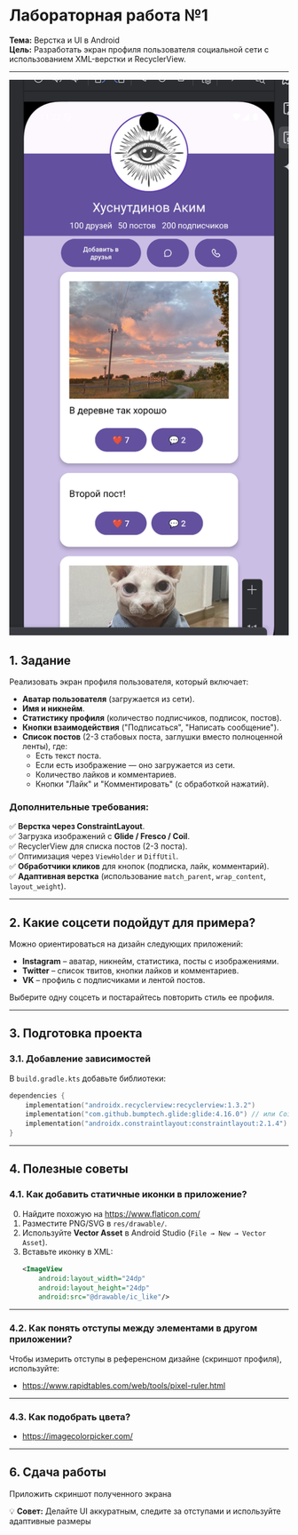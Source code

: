 # **Лабораторная работа №1**  
**Тема:** Верстка и UI в Android  
**Цель:** Разработать экран профиля пользователя социальной сети с использованием XML-верстки и RecyclerView.  

---

![Скриншот приложения](app_screenshot.png)

## **1. Задание**  
Реализовать экран профиля пользователя, который включает:  

- **Аватар пользователя** (загружается из сети).  
- **Имя и никнейм**.  
- **Статистику профиля** (количество подписчиков, подписок, постов).  
- **Кнопки взаимодействия** ("Подписаться", "Написать сообщение").  
- **Список постов** (2-3 стабовых поста, заглушки вместо полноценной ленты), где:  
  - Есть текст поста.  
  - Если есть изображение — оно загружается из сети.  
  - Количество лайков и комментариев.  
  - Кнопки "Лайк" и "Комментировать" (с обработкой нажатий).  

### **Дополнительные требования:**  
✅ **Верстка через ConstraintLayout**.  
✅ Загрузка изображений с **Glide / Fresco / Coil**.  
✅ RecyclerView для списка постов (2-3 поста).  
✅ Оптимизация через `ViewHolder` и `DiffUtil`.  
✅ **Обработчики кликов** для кнопок (подписка, лайк, комментарий).  
✅ **Адаптивная верстка** (использование `match_parent`, `wrap_content`, `layout_weight`).  

---

## **2. Какие соцсети подойдут для примера?**  
Можно ориентироваться на дизайн следующих приложений:  
- **Instagram** – аватар, никнейм, статистика, посты с изображениями.  
- **Twitter** – список твитов, кнопки лайков и комментариев.  
- **VK** – профиль с подписчиками и лентой постов.  

Выберите одну соцсеть и постарайтесь повторить стиль ее профиля.  

---

## **3. Подготовка проекта**  

### **3.1. Добавление зависимостей**  
В `build.gradle.kts` добавьте библиотеки:  
```kotlin
dependencies {
    implementation("androidx.recyclerview:recyclerview:1.3.2")
    implementation("com.github.bumptech.glide:glide:4.16.0") // или Coil/Fresco
    implementation("androidx.constraintlayout:constraintlayout:2.1.4")
}
```

---

## **4. Полезные советы**  

### **4.1. Как добавить статичные иконки в приложение?**  
0. Найдите похожую на https://www.flaticon.com/  
1. Разместите PNG/SVG в `res/drawable/`.  
2. Используйте **Vector Asset** в Android Studio (`File → New → Vector Asset`).  
3. Вставьте иконку в XML:  
   ```xml
   <ImageView
       android:layout_width="24dp"
       android:layout_height="24dp"
       android:src="@drawable/ic_like"/>
   ```

---

### **4.2. Как понять отступы между элементами в другом приложении?**  
Чтобы измерить отступы в референсном дизайне (скриншот профиля), используйте:  
- https://www.rapidtables.com/web/tools/pixel-ruler.html

---

### **4.3. Как подобрать цвета?**  
- https://imagecolorpicker.com/  

---

## **6. Сдача работы**  
Приложить скриншот полученного экрана

💡 **Совет:** Делайте UI аккуратным, следите за отступами и используйте адаптивные размеры
